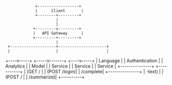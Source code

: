                  +------------------+
                 |      Client       |
                 +--------+---------+
                          |
                          |
                +---------v---------+
                |   API Gateway      |
                +---------+---------+
                          |
     +--------------------+---------------------+
     |                    |                     |
+----v-----+        +-----v-------+        +----v-----+
| Language |        | Authentication |     | Analytics |
|  Model   |        |    Service     |     |  Service  |
|  Service |        +---------------+     +-----------+
|  (GET /  |        |  (POST /login)|
| /complete|        +---------------+
| -text)   |
|  (POST / |
| /summarize)|
+----------+
